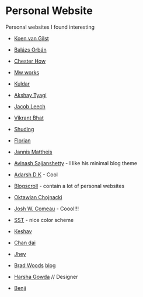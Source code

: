 # Personal Website

Personal websites I found interesting

- [Koen van Gilst](https://koenvangilst.nl/)
- [Balázs Orbán](https://balazsorban.com/)
- [Chester How](https://chester.how/)
- [Mw works](https://mw.works/)
- [Kuldar](https://dau1oi2ms0imm.cloudfront.net/2023-09-06-kuldar.html)
- [Akshay Tyagi](https://akashtyagi.com/)
- [Jacob Leech](https://jacobleech.com/)
- [Vikrant Bhat](https://vikrantbhat.com/hire-me)
- [Shuding](https://shud.in/)
- [Florian](https://flo-bit.dev/)
- [Jannis Mattheis](https://jmattheis.de/)
- [Avinash Sajjanshetty](https://avi.im/) - I like his minimal blog theme
- [Adarsh D K](https://www.adarshdk.com/) - Cool

- [Blogscroll](https://blogscroll.com/) - contain a lot of personal websites
- [Oktawian Chojnacki](https://oktawian.chojnacki.me/)

- [Josh W. Comeau](https://www.joshwcomeau.com/about-josh/) - Coool!!!
- [SST](https://sst.dev/) - nice color scheme

- [Keshav](https://www.kshv.me/)
- [Chan dai](https://chanhdai.com/)
- [Jhey](https://www.jhey.dev/)
- [Brad Woods](https://bradwoods.io/) [blog](https://garden.bradwoods.io/)
- [Harsha Gowda](https://iknowharsha.framer.website/) // Designer
- [Benji](https://benji.org/)
